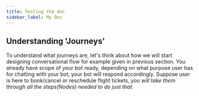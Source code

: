 ```yaml
---
title: Testing the doc
sidebar_label: My Doc
---
```

## Understanding 'Journeys'
To understand what journeys are, let's think about how we will start designing conversational flow for example given in previous section. 
You already have scope of your bot ready, depending on what purpose user has for chatting with your bot, your bot will respond accordingly. Suppose user is here to book/cancel or reschedule flight tickets, *you will take them through all the steps(Nodes) needed to do just that.*
